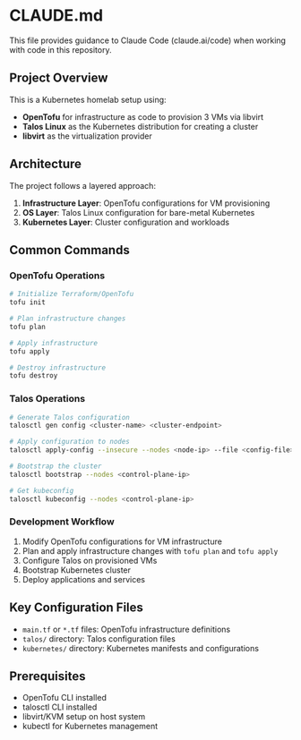 # CLAUDE.md

This file provides guidance to Claude Code (claude.ai/code) when working with code in this repository.

## Project Overview

This is a Kubernetes homelab setup using:
- **OpenTofu** for infrastructure as code to provision 3 VMs via libvirt
- **Talos Linux** as the Kubernetes distribution for creating a cluster
- **libvirt** as the virtualization provider

## Architecture

The project follows a layered approach:
1. **Infrastructure Layer**: OpenTofu configurations for VM provisioning
2. **OS Layer**: Talos Linux configuration for bare-metal Kubernetes
3. **Kubernetes Layer**: Cluster configuration and workloads

## Common Commands

### OpenTofu Operations
```bash
# Initialize Terraform/OpenTofu
tofu init

# Plan infrastructure changes
tofu plan

# Apply infrastructure
tofu apply

# Destroy infrastructure
tofu destroy
```

### Talos Operations
```bash
# Generate Talos configuration
talosctl gen config <cluster-name> <cluster-endpoint>

# Apply configuration to nodes
talosctl apply-config --insecure --nodes <node-ip> --file <config-file>

# Bootstrap the cluster
talosctl bootstrap --nodes <control-plane-ip>

# Get kubeconfig
talosctl kubeconfig --nodes <control-plane-ip>
```

### Development Workflow
1. Modify OpenTofu configurations for VM infrastructure
2. Plan and apply infrastructure changes with `tofu plan` and `tofu apply`
3. Configure Talos on provisioned VMs
4. Bootstrap Kubernetes cluster
5. Deploy applications and services

## Key Configuration Files

- `main.tf` or `*.tf` files: OpenTofu infrastructure definitions
- `talos/` directory: Talos configuration files
- `kubernetes/` directory: Kubernetes manifests and configurations

## Prerequisites

- OpenTofu CLI installed
- talosctl CLI installed
- libvirt/KVM setup on host system
- kubectl for Kubernetes management